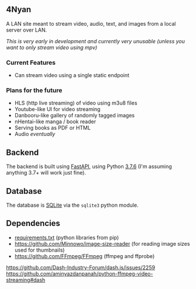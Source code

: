 

## 4Nyan
A LAN site meant to stream video, audio, text, and images from a local server over LAN.


*This is very early in development and currently very unusable (unless you want to only stream video using mpv)*

### Current Features

- Can stream video using a single static endpoint

### Plans for the future

- HLS (http live streaming) of video using m3u8 files
- Youtube-like UI for video streaming
- Danbooru-like gallery of randomly tagged images 
- nHentai-like manga / book reader 
- Serving books as PDF or HTML
- Audio *eventually*

## Backend
The backend is built using [FastAPI](https://fastapi.tiangolo.com/), using Python [3.7.6](https://www.python.org/downloads/release/python-376/) (I'm assuming anything 3.7+ will work just fine).

## Database
The database is [SQLite](https://sqlite.org/index.html) via the `sqlite3` python module. 

## Dependencies
- [requirements.txt](./aNyan/requirements.txt) (python libraries from pip)
- https://github.com/Minnowo/image-size-reader (for reading image sizes used for thumbnails)
- https://github.com/FFmpeg/FFmpeg (ffmpeg and ffprobe)




https://github.com/Dash-Industry-Forum/dash.js/issues/2259
https://github.com/aminyazdanpanah/python-ffmpeg-video-streaming#dash
